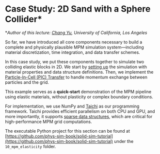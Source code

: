 # Case Study: 2D Sand with a Sphere Collider*

**Author of this lecture: [Chang Yu](https://changyu.io/), University of California, Los Angeles*

So far, we have introduced all core components necessary to build a complete and physically plausible MPM simulation system—including material discretization, time integration, and data transfer schemes.

In this case study, we put these components together to simulate two colliding elastic blocks in 2D. We start by [setting up](./lec29.1-simulation_setup.md) the simulation with material properties and data structure definitions. Then, we implement the [Particle-In-Cell (PIC) Transfer](./lec29.2-pic_transfer.md) to handle momentum exchange between particles and the grid.

This example serves as a **quick-start** demonstration of the MPM pipeline using elastic materials, without plasticity or complex boundary conditions.

For implementation, we use NumPy and [Taichi](https://docs.taichi-lang.org/) as our programming framework. Taichi provides efficient parallelism on both CPU and GPU, and more importantly, it supports [sparse data structures]((https://docs.taichi-lang.org/docs/sparse)), which are critical for high-performance MPM grid computations.

The executable Python project for this section can be found at [https://github.com/phys-sim-book/solid-sim-tutorial](https://github.com/phys-sim-book/solid-sim-tutorial) under the `10_mpm_elasticity` folder.